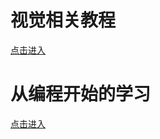# 视觉相关教程

[点击进入](https://luoyebai.github.io/doc_html/视觉组教程/dist/index.html)

# 从编程开始的学习
[点击进入](https://luoyebai.github.io/doc_html/从编程开始的学习/dist/index.html)
